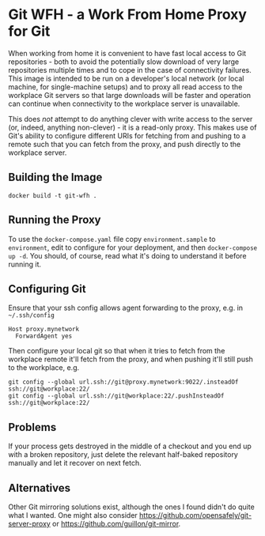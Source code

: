 # Git WFH - a Work From Home Proxy for Git

When working from home it is convenient to have fast local access
to Git repositories - both to avoid the potentially slow download
of very large repositories multiple times and to cope in the case
of connectivity failures. This image is intended to be run on a
developer's local network (or local machine, for single-machine
setups) and to proxy all read access to the workplace Git servers
so that large downloads will be faster and operation can continue
when connectivity to the workplace server is unavailable.

This does *not* attempt to do anything clever with write access
to the server (or, indeed, anything non-clever) - it is a
read-only proxy. This makes use of Git's ability to configure
different URIs for fetching from and pushing to a remote such that
you can fetch from the proxy, and push directly to the workplace
server.

## Building the Image

`docker build -t git-wfh .`

## Running the Proxy

To use the `docker-compose.yaml` file copy `environment.sample` to `environment`, edit to configure for your deployment, and then
`docker-compose up -d`. You should, of course, read what it's doing
to understand it before running it.

## Configuring Git

Ensure that your ssh config allows agent forwarding to the proxy, e.g. in `~/.ssh/config`
```
Host proxy.mynetwork
  ForwardAgent yes
```
Then configure your local git so that when it tries to fetch from the workplace
remote it'll fetch from the proxy, and when pushing it'll still push to the workplace, e.g.
```
git config --global url.ssh://git@proxy.mynetwork:9022/.insteadOf ssh://git@workplace:22/
git config --global url.ssh://git@workplace:22/.pushInsteadOf ssh://git@workplace:22/
```

## Problems

If your process gets destroyed in the middle of a checkout and you end up with a broken repository, just delete the relevant half-baked repository manually and let it recover on next fetch.

## Alternatives

Other Git mirroring solutions exist, although the ones I found didn't do quite what I wanted. One might also consider https://github.com/opensafely/git-server-proxy  or https://github.com/guillon/git-mirror.